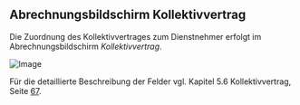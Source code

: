 ## Abrechnungsbildschirm Kollektivvertrag

Die Zuordnung des Kollektivvertrages zum Dienstnehmer erfolgt im Abrechnungsbildschirm *Kollektivvertrag*.

![Image](<img/image437.png>)

Für die detaillierte Beschreibung der Felder vgl. Kapitel 5.6 Kollektivvertrag, Seite [67](#kollektivvertrag).

